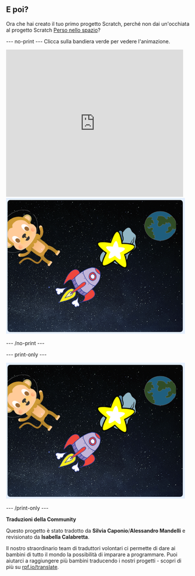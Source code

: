 ## E poi?

Ora che hai creato il tuo primo progetto Scratch, perché non dai un'occhiata al progetto Scratch [Perso nello spazio](https://projects.raspberrypi.org/it-IT/projects/lost-in-space?utm_source=pathway&utm_medium=whatnext&utm_campaign=projects)?

--- no-print --- Clicca sulla bandiera verde per vedere l'animazione.

<div class="scratch-preview">
  <iframe allowtransparency="true" width="485" height="402" src="https://scratch.mit.edu/projects/embed/276873231/?autostart=false" frameborder="0" scrolling="no"></iframe>
  <img src="images/space-final.png">
</div>

--- /no-print ---

--- print-only ---

![Progetto completo](images/space-final.png)

--- /print-only ---


**Traduzioni della Community**

Questo progetto è stato tradotto da **Silvia Caponio**/**Alessandro Mandelli** e revisionato da **Isabella Calabretta**.

Il nostro straordinario team di traduttori volontari ci permette di dare ai bambini di tutto il mondo la possibilità di imparare a programmare. Puoi aiutarci a raggiungere più bambini traducendo i nostri progetti - scopri di più su [rpf.io/translate](https://rpf.io/translate).